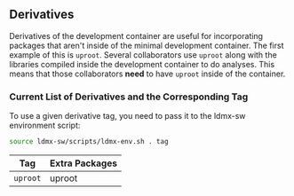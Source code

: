 ## Derivatives

Derivatives of the development container are useful for incorporating packages that aren't inside of the minimal development container.
The first example of this is `uproot`.
Several collaborators use `uproot` along with the libraries compiled inside the development container to do analyses.
This means that those collaborators **need** to have `uproot` inside of the container.

### Current List of Derivatives and the Corresponding Tag
To use a given derivative tag, you need to pass it to the ldmx-sw environment script:
```bash
source ldmx-sw/scripts/ldmx-env.sh . tag
```

| Tag | Extra Packages |
|---|---|
|`uproot`|uproot|
